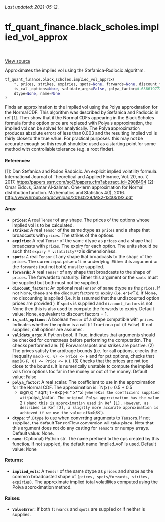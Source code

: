 <!--
This file is generated by a tool. Do not edit directly.
For open-source contributions the docs will be updated automatically.
-->

*Last updated: 2021-05-12.*

<div itemscope itemtype="http://developers.google.com/ReferenceObject">
<meta itemprop="name" content="tf_quant_finance.black_scholes.implied_vol_approx" />
<meta itemprop="path" content="Stable" />
</div>

# tf_quant_finance.black_scholes.implied_vol_approx

<!-- Insert buttons and diff -->

<table class="tfo-notebook-buttons tfo-api" align="left">
</table>

<a target="_blank" href="https://github.com/google/tf-quant-finance/blob/master/tf_quant_finance/black_scholes/implied_vol_approximation.py">View source</a>



Approximates the implied vol using the Stefanica-Radiocic algorithm.

```python
tf_quant_finance.black_scholes.implied_vol_approx(
    *, prices, strikes, expiries, spots=None, forwards=None, discount_factors=None,
    is_call_options=None, validate_args=False, polya_factor=0.6366197723675814,
    dtype=None, name=None
)
```



<!-- Placeholder for "Used in" -->

Finds an approximation to the implied vol using the Polya approximation for
the Normal CDF. This algorithm was described by Stefanica and Radiocic in
ref [1]. They show that if the Normal CDFs appearing in the Black Scholes
formula for the option price are replaced with Polya's approximation, the
implied vol can be solved for analytically. The Polya approximation produces
absolute errors of less than 0.003 and the resulting implied vol is fairly
close to the true value. For practical purposes, this may not be accurate
enough so this result should be used as a starting point for some method with
controllable tolerance (e.g. a root finder).

#### References:
[1]: Dan Stefanica and Rados Radoicic. An explicit implied volatility formula.
  International Journal of Theoretical and Applied Finance,
  Vol. 20, no. 7, 2017.
  https://papers.ssrn.com/sol3/papers.cfm?abstract_id=2908494
[2]: Omar Eidous, Samar Al-Salman. One-term approximation for Normal
  distribution function. Mathematics and Statistics 4(1), 2016.
  http://www.hrpub.org/download/20160229/MS2-13405192.pdf

#### Args:


* <b>`prices`</b>: A real `Tensor` of any shape. The prices of the options whose
  implied vol is to be calculated.
* <b>`strikes`</b>: A real `Tensor` of the same dtype as `prices` and a shape that
  broadcasts with `prices`. The strikes of the options.
* <b>`expiries`</b>: A real `Tensor` of the same dtype as `prices` and a shape that
  broadcasts with `prices`. The expiry for each option. The units should
  be such that `expiry * volatility**2` is dimensionless.
* <b>`spots`</b>: A real `Tensor` of any shape that broadcasts to the shape
  of the `prices`. The current spot price of the underlying. Either this
  argument or the `forwards` (but not both) must be supplied.
* <b>`forwards`</b>: A real `Tensor` of any shape that broadcasts to the shape of
  `prices`. The forwards to maturity. Either this argument or the `spots`
  must be supplied but both must not be supplied.
* <b>`discount_factors`</b>: An optional real `Tensor` of same dtype as the `prices`.
  If not None, these are the discount factors to expiry (i.e. e^(-rT)).
  If None, no discounting is applied (i.e. it is assumed that the
  undiscounted option prices are provided ). If `spots` is supplied and
  `discount_factors` is not None then this is also used to compute the
  forwards to expiry.
  Default value: None, equivalent to discount factors = 1.
* <b>`is_call_options`</b>: A boolean `Tensor` of a shape compatible with `prices`.
  Indicates whether the option is a call (if True) or a put (if False).
  If not supplied, call options are assumed.
* <b>`validate_args`</b>: A Python bool. If True, indicates that arguments should be
  checked for correctness before performing the computation. The checks
  performed are: (1) Forwards/spots and strikes are positive. (2) The prices
    satisfy the arbitrage bounds (i.e. for call options, checks the
    inequality `max(F-K, 0) <= Price <= F` and for put options, checks that
    `max(K-F, 0) <= Price <= K`.). (3) Checks that the prices are not too
    close to the bounds. It is numerically unstable to compute the implied
    vols from options too far in the money or out of the money.
  Default value: False
* <b>`polya_factor`</b>: A real scalar. The coefficient to use in the
  approximation for the Normal CDF. The approximation is: `N(x) ~ 0.5 + 0.5
    * sign(x) * sqrt[ 1 - exp(-k * x**2) ]` where `k` is the coefficient
    supplied with `polya_factor`. The original Polya approximation has the
    value `2 / pi` and this is approximation used in Ref [1]. However, as
    described in Ref [2], a slightly more accurate approximation is achieved
    if we use the value of `k=5/8`).
* <b>`dtype`</b>: `tf.Dtype` to use when converting arguments to `Tensor`s. If not
  supplied, the default TensorFlow conversion will take place. Note that
  this argument does not do any casting for `Tensor`s or numpy arrays.
  Default value: None.
* <b>`name`</b>: (Optional) Python str. The name prefixed to the ops created by this
  function. If not supplied, the default name 'implied_vol' is
  used.
  Default value: None


#### Returns:


* <b>`implied_vols`</b>: A `Tensor` of the same dtype as `prices` and shape as the
  common broadcasted shape of `(prices, spots/forwards, strikes, expiries)`.
  The approximate implied total volatilities computed using the Polya
  approximation method.


#### Raises:


* <b>`ValueError`</b>: If both `forwards` and `spots` are supplied or if neither is
  supplied.